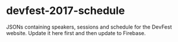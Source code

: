 # devfest-2017-schedule

JSONs containing speakers, sessions and schedule for the DevFest website. Update it here first and then update to Firebase.
